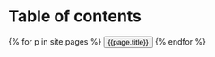 <div class="sidenav">
    <h1 id="h.aqvdwxcpbumt">Table of contents</span></h1>
        {% for p in site.pages %}
            <button class="accordion" {% if p.url == page.url %} class="active" {% endif %}> {{page.title}} </button>
        {% endfor %}
</div>

<script>
    var acc = document.getElementsByClassName("accordion");
    var i;
    for (i = 0; i < acc.length; i++) {
        acc[i].addEventListener("click", function () {
            this.classList.toggle("active");
            var panel = this.nextElementSibling;
            if (panel.style.display === "block") {
                panel.style.display = "none";
            } else {
                panel.style.display = "block";
            }
        });
    }
</script>
